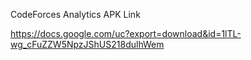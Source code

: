 CodeForces Analytics APK Link

https://docs.google.com/uc?export=download&id=1lTL-wg_cFuZZW5NpzJShUS218dulhWem
